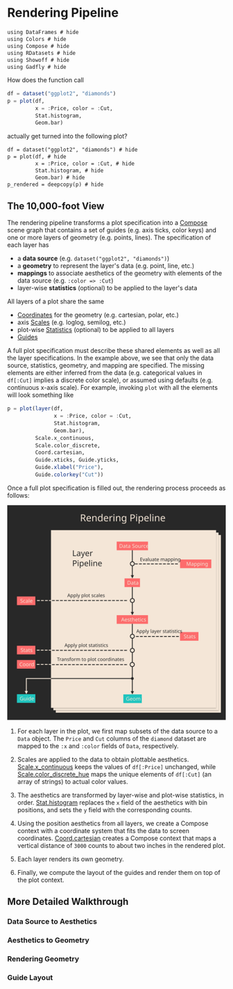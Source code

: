 # Rendering Pipeline

```@example 1
using DataFrames # hide
using Colors # hide
using Compose # hide
using RDatasets # hide
using Showoff # hide
using Gadfly # hide
```

How does the function call

```julia
df = dataset("ggplot2", "diamonds")
p = plot(df,
         x = :Price, color = :Cut,
		 Stat.histogram,
		 Geom.bar)
```

actually get turned into the following plot?

```@example 1
df = dataset("ggplot2", "diamonds") # hide
p = plot(df, # hide
         x = :Price, color = :Cut, # hide
		 Stat.histogram, # hide
		 Geom.bar) # hide
p_rendered = deepcopy(p) # hide
```

## The 10,000-foot View

The rendering pipeline transforms a plot specification into a [Compose](http://www.composejl.org) scene graph that contains a set of guides (e.g. axis ticks, color keys) and one or more layers of geometry (e.g. points, lines).
The specification of each layer has

- a **data source** (e.g. `dataset("ggplot2", "diamonds")`)
- a **geometry** to represent the layer's data (e.g. point, line, etc.)
- **mappings** to associate aesthetics of the geometry with elements of the data source (e.g.  `:color => :Cut`)
- layer-wise **statistics** (optional) to be applied to the layer's data

All layers of a plot share the same

- [Coordinates](@ref) for the geometry (e.g. cartesian, polar, etc.)
- axis [Scales](@ref) (e.g. loglog, semilog, etc.)
- plot-wise [Statistics](@ref) (optional) to be applied to all layers
- [Guides](@ref)

A full plot specification must describe these shared elements as well as all the layer specifications.
In the example above, we see that only the data source, statistics, geometry, and mapping are specified.
The missing elements are either inferred from the data (e.g. categorical values in `df[:Cut]` implies a discrete color scale), or assumed using defaults (e.g. continuous x-axis scale).
For example, invoking `plot` with all the elements will look something like

```julia
p = plot(layer(df,
               x = :Price, color = :Cut,
		       Stat.histogram,
		       Geom.bar),
	  	 Scale.x_continuous,
		 Scale.color_discrete,
		 Coord.cartesian,
		 Guide.xticks, Guide.yticks,
		 Guide.xlabel("Price"),
		 Guide.colorkey("Cut"))
```

Once a full plot specification is filled out, the rendering process proceeds as follows:

![](../assets/pipeline.svg)

1. For each layer in the plot, we first map subsets of the data source to a `Data` object. The `Price` and `Cut` columns of the `diamond` dataset are mapped to the `:x` and `:color` fields of `Data`, respectively.

2. Scales are applied to the data to obtain plottable aesthetics. [Scale.x_continuous](@ref) keeps the values of `df[:Price]` unchanged, while [Scale.color_discrete_hue](@ref) maps the unique elements of `df[:Cut]` (an array of strings) to actual color values.

3. The aesthetics are transformed by layer-wise and plot-wise statistics, in order. [Stat.histogram](@ref) replaces the `x` field of the aesthetics with bin positions, and sets the `y` field with the corresponding counts.

4. Using the position aesthetics from all layers, we create a Compose context with a coordinate system that fits the data to screen coordinates. [Coord.cartesian](@ref) creates a Compose context that maps a vertical distance of `3000` counts to about two inches in the rendered plot.

5. Each layer renders its own geometry.

6. Finally, we compute the layout of the guides and render them on top of the plot context.

## More Detailed Walkthrough
### Data Source to Aesthetics
### Aesthetics to Geometry
### Rendering Geometry
### Guide Layout
